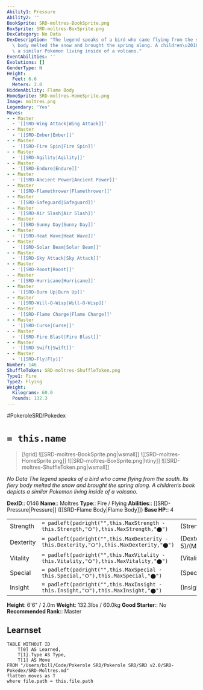 ```yaml
---
Ability1: Pressure
Ability2: ''
BookSprite: SRD-moltres-BookSprite.png
BoxSprite: SRD-moltres-BoxSprite.png
DexCategory: No Data
DexDescription: "The legend speaks of a bird who came flying from the south. Its fiery\
  \ body melted the snow and brought the spring along. A children\u2018s book depicts\
  \ a similar Pokemon living inside of a volcano."
EventAbilities: ''
Evolutions: []
GenderType: N
Height:
  Feet: 6.6
  Meters: 2.0
HiddenAbility: Flame Body
HomeSprite: SRD-moltres-HomeSprite.png
Image: moltres.png
Legendary: 'Yes'
Moves:
- - Master
  - '[[SRD-Wing Attack|Wing Attack]]'
- - Master
  - '[[SRD-Ember|Ember]]'
- - Master
  - '[[SRD-Fire Spin|Fire Spin]]'
- - Master
  - '[[SRD-Agility|Agility]]'
- - Master
  - '[[SRD-Endure|Endure]]'
- - Master
  - '[[SRD-Ancient Power|Ancient Power]]'
- - Master
  - '[[SRD-Flamethrower|Flamethrower]]'
- - Master
  - '[[SRD-Safeguard|Safeguard]]'
- - Master
  - '[[SRD-Air Slash|Air Slash]]'
- - Master
  - '[[SRD-Sunny Day|Sunny Day]]'
- - Master
  - '[[SRD-Heat Wave|Heat Wave]]'
- - Master
  - '[[SRD-Solar Beam|Solar Beam]]'
- - Master
  - '[[SRD-Sky Attack|Sky Attack]]'
- - Master
  - '[[SRD-Roost|Roost]]'
- - Master
  - '[[SRD-Hurricane|Hurricane]]'
- - Master
  - '[[SRD-Burn Up|Burn Up]]'
- - Master
  - '[[SRD-Will-O-Wisp|Will-O-Wisp]]'
- - Master
  - '[[SRD-Flame Charge|Flame Charge]]'
- - Master
  - '[[SRD-Curse|Curse]]'
- - Master
  - '[[SRD-Fire Blast|Fire Blast]]'
- - Master
  - '[[SRD-Swift|Swift]]'
- - Master
  - '[[SRD-Fly|Fly]]'
Number: 146
ShuffleToken: SRD-moltres-ShuffleToken.png
Type1: Fire
Type2: Flying
Weight:
  Kilograms: 60.0
  Pounds: 132.3
---
```


#PokeroleSRD/Pokedex

# `= this.name`

> [!grid]
> ![[SRD-moltres-BookSprite.png|wsmall]]
> ![[SRD-moltres-HomeSprite.png]]
> ![[SRD-moltres-BoxSprite.png|htiny]]
> ![[SRD-moltres-ShuffleToken.png|wsmall]]


*No Data*
*The legend speaks of a bird who came flying from the south. Its fiery body melted the snow and brought the spring along. A children‘s book depicts a similar Pokemon living inside of a volcano.*

**DexID**:: 0146
**Name**:: Moltres
**Type**:: Fire / Flying
**Abilities**:: [[SRD-Pressure|Pressure]] ([[SRD-Flame Body|Flame Body]])
**Base HP**:: 4

|           |                                                                                        |                                          |
| --------- | -------------------------------------------------------------------------------------- | ---------------------------------------- |
| Strength  | `= padleft(padright("",this.MaxStrength - this.Strength,"⭘"),this.MaxStrength,"⬤")`    | (Strength::6)/(MaxStrength::6)   |
| Dexterity | `= padleft(padright("",this.MaxDexterity - this.Dexterity,"⭘"),this.MaxDexterity,"⬤")` | (Dexterity:: 5)/(MaxDexterity::5) |
| Vitality  | `= padleft(padright("",this.MaxVitality - this.Vitality,"⭘"),this.MaxVitality,"⬤")`    | (Vitality::5)/(MaxVitality::5)   |
| Special   | `= padleft(padright("",this.MaxSpecial - this.Special,"⭘"),this.MaxSpecial,"⬤")`       | (Special::7)/(MaxSpecial::7)     |
| Insight   | `= padleft(padright("",this.MaxInsight - this.Insight,"⭘"),this.MaxInsight,"⬤")`       | (Insight::5)/(MaxInsight::5)     |

**Height**: 6'6" / 2.0m
**Weight**: 132.3lbs / 60.0kg
**Good Starter**:: No
**Recommended Rank**:: Master

## Learnset

```dataview
TABLE WITHOUT ID
    T[0] AS Learned,
    T[1].Type AS Type,
    T[1] AS Move
FROM "/Users/bill/Code/Pokerole SRD/Pokerole SRD/SRD v2.0/SRD-Pokedex/SRD-Moltres.md"
flatten moves as T
where file.path = this.file.path
```
